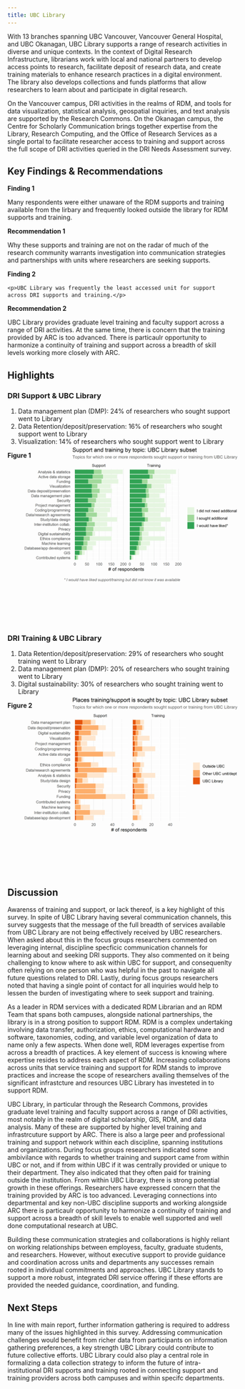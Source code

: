```yaml
---
title: UBC Library
---
```


With 13 branches spanning UBC Vancouver, Vancouver General Hospital, and UBC Okanagan, UBC Library supports a range of research activities in diverse and unique contexts. In the context of Digital Research Infrastructure, librarians work with local and national partners to develop access points to research, facilitate deposit of research data, and create training materials to enhance research practices in a digital environment. The library also develops collections and funds platforms that allow researchers to learn about and participate in digital research.

On the Vancouver campus, DRI activities in the realms of RDM, and tools for data visualization, statistical analysis, geospatial inquiries, and text analysis are supported by the Research Commons. On the Okanagan campus, the Centre for Scholarly Communication brings together expertise from the Library, Research Computing, and the Office of Research Services as a single portal to facilitate researcher access to training and support across the full scope of DRI activities queried in the DRI Needs Assessment survey.

## Key Findings & Recommendations

<div class="recommendation">
  <p><b>Finding 1</b></p>

  <p>Many respondents were either unaware of the RDM supports and training available from the lirbary and frequently looked outside the library for RDM supports and training.</p>

  <p><b>Recommendation 1</b></p> 

  <p>Why these supports and training are not on the radar of much of the research community warrants investigation into communication strategies and partnerships with units where researchers are seeking supports.</p>
 </div>

<div class="recommendation">
  <p><b>Finding 2</b></p>
  
    <p>UBC Library was frequently the least accessed unit for support across DRI supports and training.</p>

  <p><b>Recommendation 2</b></p>

  <p>UBC Library provides graduate level training and faculty support across a range of DRI activities. At the same time, there is concern that the training provided by ARC is too advanced. There is particaulr opportunity to harmonize a continuity of training and support across a breadth of skill levels working more closely with ARC.</p>
  </div>
  
## Highlights

### DRI Support & UBC Library

1. Data management plan (DMP): 24% of researchers who sought support went to Library 
2. Data Retention/deposit/preservation: 16% of researchers who sought support went to Library 
3. Visualization: 14% of researchers who sought support went to Library 

**Figure 1**

<img style="position: relative; top: -65px; margin: 20px" alt="Need for support and training" src="graphs/UBC_Library_support-training.png">

### DRI Training & UBC Library 

1. Data Retention/deposit/preservation: 29% of researchers who sought training went to Library 
2. Data management plan (DMP): 20% of researchers who sought training went to Library 
3. Digital sustainability: 30% of researchers who sought training went to Library 

**Figure 2**

<img style="position: relative; top: -65px; margin: 20px" alt="Places support and training are sought" src="graphs/UBC_Library_where.png">
  
## Discussion

Awarenss of training and support, or lack thereof, is a key highlight of this survey. In spite of UBC Library having several communication channels, this survey suggests that the message of the full breadth of services available from UBC Library are not being effectively received by UBC researchers. When asked about this in the focus groups researchers commented on leveraging internal, discipline specficic communication channels for learning about and seeking DRI supports. They also commented on it being challenging to know where to ask within UBC for support, and consequenlty often relying on one person who was helpful in the past to navigate all future questions related to DRI. Lastly, during focus groups researchers noted that having a single point of contact for all inquiries would help to lessen the burden of investigating where to seek support and training.

As a leader in RDM services with a dedicated RDM Librarian and an RDM Team that spans both campuses, alongside national partnerships, the library is in a strong position to support RDM. RDM is a complex undertaking involving data transfer, authorization, ethics, computational hardware and software, taxonomies, coding, and variable level organization of data to name only a few aspects. When done well, RDM leverages expertise from across a breadth of practices. A key element of success is knowing where expertise resides to address each aspect of RDM. Increasing collaborations across units that service training and support for RDM stands to improve practices and increase the scope of researchers availing themselves of the significant infrastcture and resources UBC Library has investeted in to support RDM.

UBC Library, in particular through the Research Commons, provides graduate level training and faculty support across a range of DRI activities, most notably in the realm of digital scholarship, GIS, RDM, and data analysis. Many of these are supported by higher level training and infrastrcuture support by ARC. There is also a large peer and professional training and support network within each discipline, spanning institutions and organizations. During focus groups researchers indicated some ambivilance with regards to whether training and support came from within UBC or not, and if from within UBC if it was centrally provided or unique to their department. They also indicated that they often paid for training outside the institution. From within UBC Library, there is strong potential growth in these offerings. Researchers have expressed concern that the training provided by ARC is too advanced. Leveraging connections into departmental and key non-UBC discipline supports and working alongside ARC there is particaulr opportunity to harmonize a continuity of training and support across a breadth of skill levels to enable well supported and well done computational research at UBC.

Building these communication strategies and collaborations is highly reliant on working relationships between employess, faculty, graduate students, and researchers. However, without executive support to provide guidance and coordination across units and departments any successes remain rooted in individual commitments and approaches. UBC Library stands to support a more robust, integrated DRI service offering if these efforts are provided the needed guidance, coordination, and funding.

## Next Steps

In line with main report, further information gathering is required to address many of the issues highlighted in this survey. Addressing communication challenges would benefit from richer data from participants on information gathering preferences, a key strength UBC Library could contribute to future collective efforts. UBC Library could also play a central role in formalizing a data collection strategy to inform the future of intra-institutional DRI supports and training rooted in connecting support and training providers across both campuses and within specifc departments.
